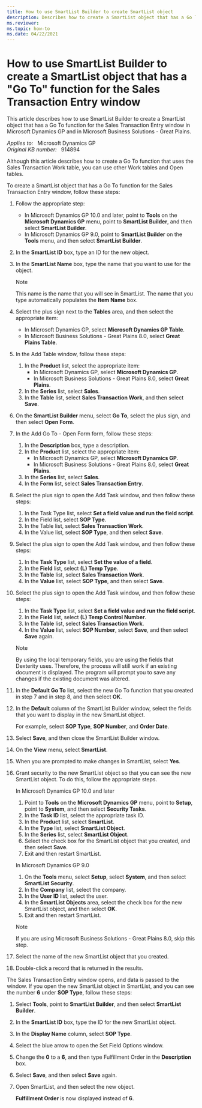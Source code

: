 ```yaml
---
title: How to use SmartList Builder to create SmartList object
description: Describes how to create a SmartList object that has a Go To function for the Sales Transaction Entry window in Microsoft Dynamics GP.
ms.reviewer: 
ms.topic: how-to
ms.date: 04/22/2021
---
```

# How to use SmartList Builder to create a SmartList object that has a "Go To" function for the Sales Transaction Entry window

This article describes how to use SmartList Builder to create a SmartList object that has a Go To function for the Sales Transaction Entry window in Microsoft Dynamics GP and in Microsoft Business Solutions - Great Plains.

_Applies to:_ &nbsp; Microsoft Dynamics GP  
_Original KB number:_ &nbsp; 914894

Although this article describes how to create a Go To function that uses the Sales Transaction Work table, you can use other Work tables and Open tables.

To create a SmartList object that has a Go To function for the Sales Transaction Entry window, follow these steps:

1. Follow the appropriate step:
   - In Microsoft Dynamics GP 10.0 and later, point to **Tools** on the **Microsoft Dynamics GP** menu, point to **SmartList Builder**, and then select **SmartList Builder**.
   - In Microsoft Dynamics GP 9.0, point to **SmartList Builder** on the **Tools** menu, and then select **SmartList Builder**.

2. In the **SmartList ID** box, type an ID for the new object.
3. In the **SmartList Name** box, type the name that you want to use for the object.

    > [!NOTE]
    > This name is the name that you will see in SmartList. The name that you type automatically populates the **Item Name** box.

4. Select the plus sign next to the **Tables** area, and then select the appropriate item:

   - In Microsoft Dynamics GP, select **Microsoft Dynamics GP Table**.
   - In Microsoft Business Solutions - Great Plains 8.0, select **Great Plains Table**.

5. In the Add Table window, follow these steps:
   1. In the **Product** list, select the appropriate item:
      - In Microsoft Dynamics GP, select **Microsoft Dynamics GP**.
      - In Microsoft Business Solutions - Great Plains 8.0, select **Great Plains**.
   2. In the **Series** list, select **Sales**.
   3. In the **Table** list, select **Sales Transaction Work**, and then select **Save**.

6. On the **SmartList Builder** menu, select **Go To**, select the plus sign, and then select **Open Form**.
7. In the Add Go To - Open Form form, follow these steps:
   1. In the **Description** box, type a description.
   2. In the **Product** list, select the appropriate item:
      - In Microsoft Dynamics GP, select **Microsoft Dynamics GP**.
      - In Microsoft Business Solutions - Great Plains 8.0, select **Great Plains**.
   3. In the **Series** list, select **Sales**.
   4. In the **Form** list, select **Sales Transaction Entry**.

8. Select the plus sign to open the Add Task window, and then follow these steps:
   1. In the Task Type list, select **Set a field value and run the field script**.
   2. In the Field list, select **SOP Type**.
   3. In the Table list, select **Sales Transaction Work**.
   4. In the Value list, select **SOP Type**, and then select **Save**.

9. Select the plus sign to open the Add Task window, and then follow these steps:
   1. In the **Task Type** list, select **Set the value of a field**.
   2. In the **Field** list, select **(L) Temp Type**.
   3. In the **Table** list, select **Sales Transaction Work**.
   4. In the **Value** list, select **SOP Type**, and then select **Save**.

10. Select the plus sign to open the Add Task window, and then follow these steps:
    1. In the **Task Type** list, select **Set a field value and run the field script**.
    2. In the **Field** list, select **(L) Temp Control Number**.
    3. In the **Table** list, select **Sales Transaction Work**.
    4. In the **Value** list, select **SOP Number**, select **Save**, and then select **Save**  again.

    > [!NOTE]
    > By using the local temporary fields, you are using the fields that Dexterity uses. Therefore, the process will still work if an existing document is displayed. The program will prompt you to save any changes if the existing document was altered.

11. In the **Default Go To** list, select the new Go To function that you created in step 7 and in step 8, and then select **OK**.
12. In the **Default** column of the SmartList Builder window, select the fields that you want to display in the new SmartList object.

    For example, select **SOP Type**, **SOP Number**, and **Order Date**.

13. Select **Save**, and then close the SmartList Builder window.
14. On the **View** menu, select **SmartList**.
15. When you are prompted to make changes in SmartList, select **Yes**.
16. Grant security to the new SmartList object so that you can see the new SmartList object. To do this, follow the appropriate steps.

    In Microsoft Dynamics GP 10.0 and later

    1. Point to **Tools** on the **Microsoft Dynamics GP** menu, point to **Setup**, point to **System**, and then select **Security Tasks**.
    2. In the **Task ID** list, select the appropriate task ID.
    3. In the **Product** list, select **SmartList**.
    4. In the **Type** list, select **SmartList Object**.
    5. In the **Series** list, select **SmartList Object**.
    6. Select the check box for the SmartList object that you created, and then select **Save**.
    7. Exit and then restart SmartList.

    In Microsoft Dynamics GP 9.0

    1. On the **Tools** menu, select **Setup**, select **System**, and then select **SmartList Security**.
    2. In the **Company** list, select the company.
    3. In the **User ID** list, select the user.
    4. In the **SmartList Objects** area, select the check box for the new SmartList object, and then select **OK**.
    5. Exit and then restart SmartList.

    > [!NOTE]
    > If you are using Microsoft Business Solutions - Great Plains 8.0, skip this step.

17. Select the name of the new SmartList object that you created.
18. Double-click a record that is returned in the results.

The Sales Transaction Entry window opens, and data is passed to the window. If you open the new SmartList object in SmartList, and you can see the number **6** under **SOP Type**, follow these steps:

1. Select **Tools**, point to **SmartList Builder**, and then select **SmartList Builder**.
2. In the **SmartList ID** box, type the ID for the new SmartList object.
3. In the **Display Name** column, select **SOP Type**.
4. Select the blue arrow to open the Set Field Options window.
5. Change the **0** to a **6**, and then type Fulfillment Order in the **Description** box.
6. Select **Save**, and then select **Save** again.
7. Open SmartList, and then select the new object.

   **Fulfillment Order** is now displayed instead of **6**.

